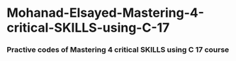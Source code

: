 # Mohanad-Elsayed-Mastering-4-critical-SKILLS-using-C-17
### Practive codes of Mastering 4 critical SKILLS using C 17 course
